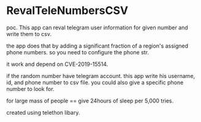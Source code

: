 # RevalTeleNumbersCSV
poc.
This app can reval telegram user information for given number and write them to csv.

the app does that by adding a significant fraction of a region's assigned phone numbers. so you need to configure the phone str.

it work and depend on CVE-2019-15514.

if the random number have telegram account. this app write his username, id, and phone number to csv file.
you could also give a specific phone number to look for.

for large mass of people == give 24hours of sleep per 5,000 tries. 

 created using telethon libary.


